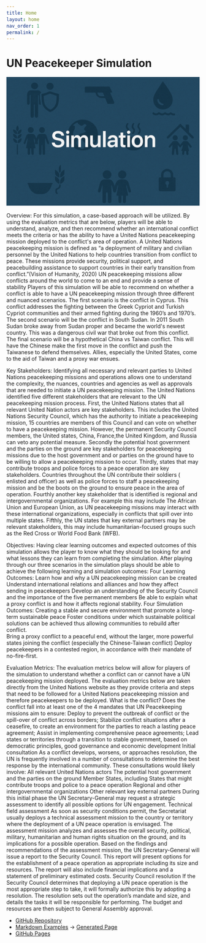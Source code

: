 ```yaml
---
title: Home
layout: home
nav_order: 1
permalink: /
---
```


# UN Peacekeeper Simulation

![Placeholder](assets/images/placeholder.png)

Overview: 
	For this simulation, a case-based approach will be utilized. By using the evaluation metrics that are below, players will be able to understand, analyze, and then recommend whether an international conflict meets the criteria or has the ability to have a United Nations peacekeeping mission deployed to the conflict's area of operation. A United Nations peacekeeping mission is defined as “a deployment of military and civilian personnel by the United Nations to help countries transition from conflict to peace. These missions provide security, political support, and peacebuilding assistance to support countries in their early transition from conflict.”(Vision of Humanity, 2020) UN peacekeeping missions  allow conflicts around the world to come to an end and provide a sense of stability 
	Players of this simulation will be able to recommend on whether a conflict is able to have a UN peacekeeping mission through three different and nuanced scenarios. The first scenario is the conflict in Cyprus. This conflict addresses the fighting between the Greek Cypriot and Turkish Cypriot communities and their armed fighting during the 1960’s and 1970’s. The second scenario will be the conflict in South Sudan. In 2011 South Sudan broke away from Sudan proper and became the world's newest country. This was a dangerous civil war that broke out from this conflict. The final scenario will be a hypothetical China vs Taiwan conflict. This will have the Chinese make the first move in the conflict and push the Taiwanese to defend themselves. Allies, especially the United States, come to the aid of Taiwan and a proxy war ensues. 

Key Stakeholders: 
	Identifying all necessary and relevant parties to United Nations peacekeeping missions and operations allows one to understand the complexity, the nuances, countries and agencies as well as approvals that are needed to initiate a UN peacekeeping mission. The United Nations identified five different stakeholders that are relevant to the UN peacekeeping mission process. First, the United Nations states that all relevant United Nation actors are key stakeholders. This includes the United Nations Security Council, which has the authority to initiate a peacekeeping mission, 15 countries are members of this Council and can vote on whether to have a peacekeeping mission. However, the permanent Security Council members, the United states, China, France,the  United Kingdom, and Russia can veto any potential measure. Secondly the potential host government and the parties on the ground are key stakeholders for peacekeeping missions due to the host government and or parties on the ground have to be willing to allow a peacekeeping mission to occur. Thirdly, states that may contribute troops and police forces to a peace operation are key stakeholders. Countries throughout the UN contribute their soldiers ( enlisted and officer) as well as police forces to staff a peacekeeping mission and be the boots on the ground to ensure peace in the area of operation. Fourthly another key stakeholder that is identified is regional and intergovernmental organizations. For example this may include The African Union and European Union, as UN peacekeeping missions may interact with these international organizations, especially in conflicts that spill over into multiple states. Fifthly, the UN states that key external partners may be relevant stakeholders, this may include humanitarian-focused groups such as the Red Cross or World Food Bank (WFB). 

Objectives:
	Having clear learning outcomes and expected outcomes of this simulation allows the player to know what they should be looking for and what lessons they can learn from completing the simulation. After playing through our three scenarios in the simulation plays should be able to achieve the following learning and simulation outcomes: 
Four Learning Outcomes: 
Learn how and why a UN peacekeeping mission can be created 
Understand international relations and alliances and how they affect sending in peacekeepers 
Develop an understanding of the Security Council and the importance of the five permanent members
Be able to explain what a proxy conflict is and how it affects regional stability. 
Four Simulation Outcomes: 
Creating a stable and secure environment that promote a long-term sustainable peace
Foster conditions under which sustainable political solutions can be achieved thus allowing communities to rebuild after conflict.  
Bring a proxy conflict to a peaceful end, without the larger, more powerful states joining the conflict (especially the Chinese-Taiwan conflict) 
Deploy peacekeepers in a contested region, in accordance with their mandate of no-fire-first. 

Evaluation Metrics: 
	  The evaluation metrics below will allow for players of the simulation to understand whether a conflict can or cannot have a UN peacekeeping mission deployed. The evaluation metrics below are taken directly from the United Nations website as they provide criteria and steps that need to be followed for a United Nations peacekeeping mission and therefore peacekeepers to be deployed. 
What is the conflict? 
Does the conflict fall into at least one of the 4 mandates that UN Peacekeeping missions aim to ensure: 
Deploy to prevent the outbreak of conflict or the spill-over of conflict across borders;
Stabilize conflict situations after a ceasefire, to create an environment for the parties to reach a lasting peace agreement;
Assist in implementing comprehensive peace agreements;
Lead states or territories through a transition to stable government, based on democratic principles, good governance and economic development
Initial consultation
As a conflict develops, worsens, or approaches resolution, the UN is frequently involved in a number of consultations to determine the best response by the international community. These consultations would likely involve: 
All relevant United Nations actors
The potential host government and the parties on the ground
Member States, including States that might contribute troops and police to a peace operation
Regional and other intergovernmental organizations
Other relevant key external partners
During this initial phase the UN Secretary-General may request a strategic assessment to identify all possible options for UN engagement.
Technical field assessment
As soon as security conditions permit, the Secretariat usually deploys a technical assessment mission to the country or territory where the deployment of a UN peace operation is envisaged. The assessment mission analyzes and assesses the overall security, political, military, humanitarian and human rights situation on the ground, and its implications for a possible operation. Based on the findings and recommendations of the assessment mission, the UN Secretary-General will issue a report to the Security Council. This report will present options for the establishment of a peace operation as appropriate including its size and resources. The report will also include financial implications and a statement of preliminary estimated costs.
Security Council resolution
If the Security Council determines that deploying a UN peace operation is the most appropriate step to take, it will formally authorize this by adopting a resolution. The resolution sets out the operation’s mandate and size, and details the tasks it will be responsible for performing. The budget and resources are then subject to General Assembly approval.


- [GitHub Repository](https://github.com/future-of-security/simulation-template)
- [Markdown Examples](https://github.com/just-the-docs/just-the-docs/blob/main/docs/index-test.md) -> [Generated Page](https://just-the-docs.com/docs/index-test/)
- [GitHub Pages](https://pages.github.com/)
